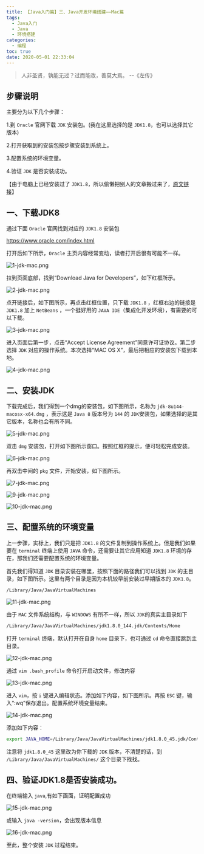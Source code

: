 ```yaml
---
title: 【Java入门篇】三、Java开发环境搭建——Mac篇
tags:
  - Java入门
  - Java
  - 环境搭建
categories:
  - 编程
toc: true
date: 2020-05-01 22:33:04
---
```


> 人非圣贤，孰能无过？过而能改，善莫大焉。 --《左传》

## 步骤说明

主要分为以下几个步骤：

1.到 `Oracle` 官网下载 `JDK` 安装包。(我在这里选择的是 `JDK1.8`，也可以选择其它版本)

2.打开获取到的安装包按步骤安装到系统上。

3.配置系统的环境变量。

4.验证 `JDK` 是否安装成功。

【由于电脑上已经安装过了 `JDK1.8`，所以偷懒把别人的文章搬过来了，[原文链接](https://blog.csdn.net/deliciousion/article/details/78046007)】

## 一、下载JDK8

通过下面 `Oracle` 官网找到对应的 `JDK1.8` 安装包

https://www.oracle.com/index.html

打开后如下所示，`Oracle` 主页内容经常变动，读者打开后很有可能不一样。

![1-jdk-mac.png](https://i.loli.net/2020/05/02/munYUqTkJg5IxDR.png)

拉到页面底部，找到“Download Java for Developers”，如下红框所示。

![2-jdk-mac.png](https://i.loli.net/2020/05/02/GOvJdf7zLWrTCEb.png)

点开链接后，如下图所示，再点击红框位置，只下载 `JDK1.8` ，红框右边的链接是 `JDK1.8` 加上 `NetBeans` ，一个挺好用的 `JAVA IDE`（集成化开发环境），有需要的可以下载。

![3-jdk-mac.png](https://i.loli.net/2020/05/02/FakO2WjeMR1hi79.png)

进入页面后第一步，点击“Accept License Agreement”同意许可证协议。第二步选择 `JDK` 对应的操作系统。本次选择“MAC OS X”，最后把相应的安装包下载到本地。

![4-jdk-mac.png](https://i.loli.net/2020/05/02/I3XBT1vUJQGHDcK.png)

## 二、安装JDK

下载完成后，我们得到一个dmg的安装包，如下图所示，名称为 `jdk-8u144-macosx-x64.dmg` ，表示这是 `Java 8` 版本号为 `144` 的 `JDK`安装包，如果选择的是其它版本，名称也会有所不同。

![5-jdk-mac.png](https://i.loli.net/2020/05/02/PSbdcZGVfY1n4Oz.png)

双击 `dmg` 安装包，打开如下图所示窗口。按照红框的提示，便可轻松完成安装。

![6-jdk-mac.png](https://i.loli.net/2020/05/02/bDiVGkgKOrQJS5w.png)

再双击中间的 `pkg` 文件，开始安装，如下图所示。

![7-jdk-mac.png](https://i.loli.net/2020/05/02/kMa9bSmKOY2seFD.png)

![9-jdk-mac.png](https://i.loli.net/2020/05/02/ICbJmudG73f52lx.png)

![10-jdk-mac.png](https://i.loli.net/2020/05/02/e92Dx1XPzBI5WVO.png)

## 三、配置系统的环境变量

上一步骤，实标上，我们只是把 `JDK1.8` 的文件复制到操作系统上。但是我们如果要在 `terminal` 终端上使用 `JAVA` 命令，还需要让其它应用知道 `JDK1.8` 环境的存在，那我们还需要配置系统的环境变量。

首先我们得知道 `JDK` 目录安装在哪里，按照下面的路径我们可以找到 `JDK` 的主目录，如下图所示。这里有两个目录是因为本机较早前安装过早期版本的 `JDK1.8`。

```bash
/Library/Java/JavaVirtualMachines
```

![11-jdk-mac.png](https://i.loli.net/2020/05/02/ewjVCx6Wdiz7hE5.png)

由于 `MAC` 文件系统结构，与 `WINDOWS` 有所不一样，所以 `JDK`的真实主目录如下

```bash
/Library/Java/JavaVirtualMachines/jdk1.8.0_144.jdk/Contents/Home
```

打开 `terminal` 终端，默认打开在自身 `home` 目录下，也可通过 `cd` 命令直接跳到主目录。

![12-jdk-mac.png](https://i.loli.net/2020/05/02/bFOD8ViUStJYdBW.png)

通过 `vim .bash_profile` 命令打开启动文件，修改内容

![13-jdk-mac.png](https://i.loli.net/2020/05/02/u51VTvULm6HtJcn.png)

进入 `vim`，按 `i` 键进入编辑状态。添加如下内容，如下图所示。再按 `ESC` 键，输入“:wq”保存退出。配置系统环境变量结束。

![14-jdk-mac.png](https://i.loli.net/2020/05/02/93vEFplMf4Vjg8O.png)

添加如下内容：

```bash
export JAVA_HOME=/Library/Java/JavaVirtualMachines/jdk1.8.0_45.jdk/Contents/Home
```

注意将 `jdk1.8.0_45` 这里改为你下载的 `JDK` 版本，不清楚的话，到 `/Library/Java/JavaVirtualMachines/` 这个目录下找找。

## 四、验证JDK1.8是否安装成功。

在终端输入 `java`,有如下画面，证明配置成功

![15-jdk-mac.png](https://i.loli.net/2020/05/02/S3X7JwZfONlvqsM.png)

或输入 `java -version`，会出现版本信息

![16-jdk-mac.png](https://i.loli.net/2020/05/02/zlKysIfgXDL1E4C.png)

至此，整个安装 `JDK` 过程结束。

[//]: # (![微信公众号]&#40;https://i.loli.net/2020/05/02/AfHOY5RXge9tlVo.png&#41;)
